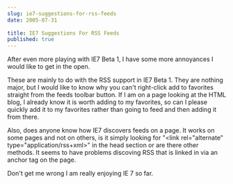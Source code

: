 ```yaml
---
slug: ie7-suggestions-for-rss-feeds
date: 2005-07-31
 
title: IE7 Suggestions For RSS Feeds
published: true
---
```

After even more playing with IE7 Beta 1, I have some more annoyances I would like to get in the open.<p />These are mainly to do with the RSS support in IE7 Beta 1.  They are nothing major, but I would like to know why you can't right-click add to favorites straight from the feeds toolbar button.  If I am on a page looking at the HTML blog, I already know it is worth adding to my favorites, so can I please quickly add it to my favorites rather than going to feed and then adding it from there.<p />Also, does anyone know how IE7 discovers feeds on a page.  It works on some pages and not on others, is it simply looking for "&lt;link rel="alternate" type="application/rss+xml&gt;" in the head section or are there other methods.  It seems to have problems discoving RSS that is linked in via an anchor tag on the page.<p />Don't get me wrong I am really enjoying IE 7 so far.<p />

